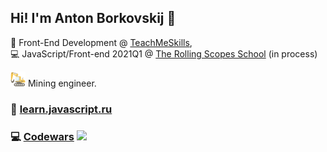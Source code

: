 ## Hi! I'm Anton Borkovskij 👋

📘  Front-End Development @ [TeachMeSkills](https://teachmeskills.by/),   
💻  JavaScript/Front-end 2021Q1 @ [The Rolling Scopes School](https://rs.school/) (in process)


<img src="https://github.com/g5-freemen/g5-freemen/blob/main/excavator.png"> Mining engineer.



<!--
**g5-freemen/g5-freemen** is a ✨ _special_ ✨ repository because its `README.md` (this file) appears on your GitHub profile.

Here are some ideas to get you started:

- 🔭 I’m currently working on ...
- 🌱 I’m currently learning ...
- 👯 I’m looking to collaborate on ...
- 🤔 I’m looking for help with ...
- 💬 Ask me about ...
- 📫 How to reach me: ...
- 😄 Pronouns: ...
- ⚡ Fun fact: ...
-->

### 📗 [learn.javascript.ru](https://learn.javascript.ru/)
### 💻 [Codewars](https://www.codewars.com/) <img src="https://www.codewars.com/users/g5-freemen/badges/micro">
